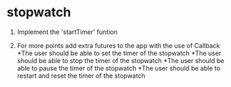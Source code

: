 # stopwatch

1. Implement the 'startTimer' funtion

2. For more points add extra futures to the app with the use of Callback
*The user should be able to set the timer of the stopwatch
*The user should be able to stop the timer of the stopwatch
*The user should be able to pause the timer of the stopwatch
*The user should be able to restart and reset the timer of the stopwatch
